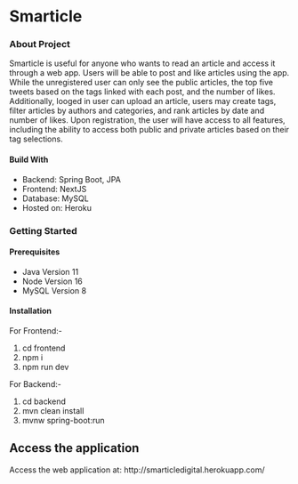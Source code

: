 <h1>Smarticle</h1>
<h3>About Project</h3>
<p>Smarticle is useful for anyone who wants to read an article and access it through a web app. Users will be able to post and like articles using the app. While the unregistered user can only see the public articles, the top five tweets based on the tags linked with each post, and the number of likes. Additionally, looged in user can upload an article, users may create tags, filter articles by authors and categories, and rank articles by date and number of likes. Upon registration, the user will have access to all features, including the ability to access both public and private articles based on their tag selections.</p>
<h4>Build With</h4>
<ul>
<li>Backend: Spring Boot, JPA</li>
<li>Frontend: NextJS</li>
<li>Database: MySQL</li>
<li>Hosted on: Heroku</li>
</ul>
<h3>Getting Started</h3>
<h4>Prerequisites</h4>
<ul>
<li>Java Version 11</li>
<li>Node Version 16</li>
<li>MySQL Version 8</li>
</ul>
<h4>Installation</h4>

For Frontend:-

1. cd frontend
2. npm i
3. npm run dev

For Backend:-

1. cd backend
2. mvn clean install
3. mvnw spring-boot:run

<h2>Access the application</h2>
Access the web application at: http://smarticledigital.herokuapp.com/
